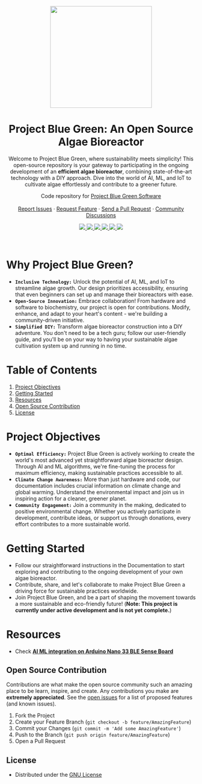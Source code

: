 <p align="center">
    <img src="https://images.emojiterra.com/google/noto-emoji/unicode-15/animated/1f9a0.gif" width="270">
    <h1 align="center">Project Blue Green: An Open Source Algae Bioreactor</h1>
    <p align="center">Welcome to Project Blue Green, where sustainability meets simplicity! This open-source repository is your gateway to participating in the ongoing development of an <strong>efficient algae bioreactor</strong>, combining state-of-the-art technology with a DIY approach. Dive into the world of AI, ML, and IoT to cultivate algae effortlessly and contribute to a greener future.</p>
    <p align="center">Code repository for <a href="https://github.com/ProjectBlueGreen/project_blue_green_software">Project Blue Green Software</a>
    <br/>
    <br/>
    <a href="https://github.com/ProjectBlueGreen/project_blue_green_software/issues">Report Issues</a>
    ·
    <a href="https://github.com/ProjectBlueGreen/project_blue_green_software/issues">Request Feature</a>
    ·
    <a href="https://github.com/ProjectBlueGreen/project_blue_green_software/pulls">Send a Pull Request</a>
    ·
    <a href="https://github.com/ProjectBlueGreen/project_blue_green_software/discussions">Community Discussions</a></p>
</p>

<p align="center">
  
  <a href="https://github.com/ProjectBlueGreen/Project_blue_green_bioreactor/network/members">
    <img src="https://img.shields.io/github/forks/ProjectBlueGreen/Project_blue_green_bioreactor">
  </a>
  <a href="https://github.com/ProjectBlueGreen/Project_blue_green_bioreactor/stargazers">
    <img src="https://img.shields.io/github/stars/ProjectBlueGreen/Project_blue_green_bioreactor">
  </a>
  <a href="https://github.com/ProjectBlueGreen/Project_blue_green_bioreactor/issues">
    <img src="https://img.shields.io/github/issues/ProjectBlueGreen/Project_blue_green_bioreactor">
  </a>
  <a href="https://github.com/ProjectBlueGreen/Project_blue_green_bioreactor/pulls">
    <img src="https://img.shields.io/github/issues-pr/ProjectBlueGreen/Project_blue_green_bioreactor">
  </a>
  <a href="https://github.com/ProjectBlueGreen/Project_blue_green_bioreactor/blob/master/discussions">
    <img src="https://img.shields.io/github/discussions/ProjectBlueGreen/Project_blue_green_bioreactor">
  </a>
  <a href="https://github.com/ProjectBlueGreen/Project_blue_green_bioreactor/blob/master/LICENSE">
    <img src="https://img.shields.io/github/license/ProjectBlueGreen/Project_blue_green_bioreactor">
  </a>
</br>
</br>
</br>
</p>


# **Why Project Blue Green?**
* **`Inclusive Technology:`**
    Unlock the potential of AI, ML, and IoT to streamline algae growth. Our design prioritizes accessibility, ensuring that even beginners can set up and manage their bioreactors with ease.
* **`Open-Source Innovation:`**
    Embrace collaboration! From hardware and software to biochemistry, our project is open for contributions. Modify, enhance, and adapt to your heart's content - we're building a community-driven initiative.
* **`Simplified DIY:`**
    Transform algae bioreactor construction into a DIY adventure. You don't need to be a tech guru; follow our user-friendly guide, and you'll be on your way to having your sustainable algae cultivation system up and running in no time.


# Table of Contents
1. [Project Objectives](#project-objectives)
2. [Getting Started](#getting-started)
3. [Resources](#resources)
4. [Open Source Contribution](#open-source-contribution)
5. [License](#license)

# Project Objectives
* **`Optimal Efficiency:`**
    Project Blue Green is actively working to create the world's most advanced yet straightforward algae bioreactor design. Through AI and ML algorithms, we're fine-tuning the process for maximum efficiency, making sustainable practices accessible to all.
* **`Climate Change Awareness:`**
    More than just hardware and code, our documentation includes crucial information on climate change and global warming. Understand the environmental impact and join us in inspiring action for a cleaner, greener planet.
* **`Community Engagement:`**
    Join a community in the making, dedicated to positive environmental change. Whether you actively participate in development, contribute ideas, or support us through donations, every effort contributes to a more sustainable world.
   
# Getting Started
* Follow our straightforward instructions in the Documentation to start exploring and contributing to the ongoing development of your own algae bioreactor.
* Contribute, share, and let's collaborate to make Project Blue Green a driving force for sustainable practices worldwide.
* Join Project Blue Green, and be a part of shaping the movement towards a more sustainable and eco-friendly future! (**Note: This project is currently under active development and is not yet complete.**)

# Resources
* Check [**AI ML integration on Arduino Nano 33 BLE Sense Board**](https://github.com/ProjectBlueGreen/project_blue_green_software/)

## Open Source Contribution
Contributions are what make the open source community such an amazing place to be learn, inspire, and create. Any contributions you make are **extremely appreciated**. See the [open issues](https://github.com/ProjectBlueGreen/Project_blue_green_bioreactor/issues) for a list of proposed features (and known issues).

1. Fork the Project
2. Create your Feature Branch (`git checkout -b feature/AmazingFeature`)
3. Commit your Changes (`git commit -m 'Add some AmazingFeature'`)
4. Push to the Branch (`git push origin feature/AmazingFeature`)
5. Open a Pull Request

## License
- Distributed under the [GNU License](LICENSE)
